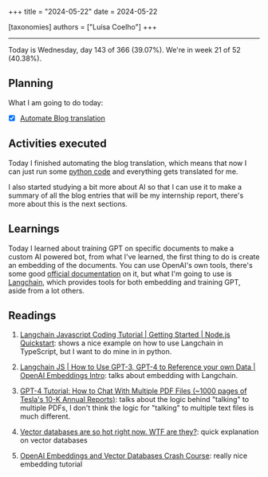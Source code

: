 +++
title = "2024-05-22"
date = 2024-05-22

[taxonomies]
authors = ["Luísa Coelho"]
+++

---

Today is Wednesday, day 143 of 366 (39.07%). We're in week 21 of 52 (40.38%).

## Planning

What I am going to do today:

- [x] [Automate Blog translation](https://github.com/OmnicodeSolutions/blog/issues/182)

## Activities executed

Today I finished automating the blog translation, which means that now I can just run some [python code](https://github.com/OmnicodeSolutions/blog/blob/38099630fb987877e971cffb4e68e18cf8058579/translate.py#L1C1-L43C16) and everything gets translated for me. 

I also started studying a bit more about AI so that I can use it to make a summary of all the blog entries that will be my internship report, there's more about this is the next sections.

## Learnings

Today I learned about training GPT on specific documents to make a custom AI powered bot, from what I've learned, the first thing to do is create an embedding of the documents. You can use OpenAI's own tools, there's some good [official documentation](https://platform.openai.com/docs/guides/embeddings) on it, but what I'm going to use is [Langchain](https://python.langchain.com/v0.2/docs/introduction/), which provides tools for both embedding and training GPT, aside from a lot others. 

## Readings

1. [Langchain Javascript Coding Tutorial | Getting Started | Node.js Quickstart](https://www.youtube.com/watch?v=zAnf6PPnvLg):
shows a nice example on how to use Langchain in TypeScript, but I want to do mine in in python.

2. [Langchain JS | How to Use GPT-3, GPT-4 to Reference your own Data | OpenAI Embeddings Intro](https://www.youtube.com/watch?v=veV2I-NEjaM):
talks about embedding with Langchain.

3. [GPT-4 Tutorial: How to Chat With Multiple PDF Files (~1000 pages of Tesla's 10-K Annual Reports)](https://www.youtube.com/watch?v=Ix9WIZpArm0):
talks about the logic behind "talking" to multiple PDFs, I don't think the logic for "talking" to multiple text files is much different.

4. [Vector databases are so hot right now. WTF are they?](https://www.youtube.com/watch?v=klTvEwg3oJ4):
quick explanation on vector databases

5. [OpenAI Embeddings and Vector Databases Crash Course](https://www.youtube.com/watch?v=ySus5ZS0b94):
really nice embedding tutorial